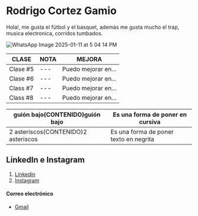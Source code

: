 # Rodrigo Cortez Gamio
Hola!, me gusta el fútbol y el basquet, además me gusta mucho el trap, musica electronica, corridos tumbados.

![WhatsApp Image 2025-01-11 at 5 04 14 PM](https://github.com/user-attachments/assets/8057211e-dd6a-4b68-acd4-335fe1b92041)

| CLASE | NOTA | MEJORA |
| --- | --- | --- |
| Clase #5 | --- | Puedo mejorar en... |
| Clase #6 | --- | Puedo mejorar en... |
| Class #7 | --- | Puedo mejorar en... |
| Class #8 | --- | Puedo mejorar en... |

| guión bajo(CONTENIDO)guión bajo | Es una forma de poner en cursiva |
| --- | --- |
| 2 asteriscos(CONTENIDO)2 asteriscos | Es una forma de poner texto en negrita |

## LinkedIn e Instagram

1. [Linkedin]()
2. [Instagram](https://www.instagram.com/rod__cg13/?hl=es)

#### Correo electrónico
- [Gmail](mailto:sobekmc1312@gmail.com)
